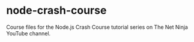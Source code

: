 # node-crash-course
Course files for the Node.js Crash Course tutorial series on The Net Ninja YouTube channel.
